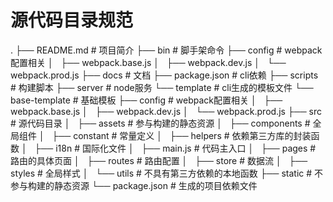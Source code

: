 
# 源代码目录规范

.
├── README.md # 项目简介
├── bin # 脚手架命令
├── config # webpack配置相关
│   ├── webpack.base.js
│   ├── webpack.dev.js
│   └── webpack.prod.js
├── docs # 文档
├── package.json # cli依赖
├── scripts # 构建脚本
├── server # node服务
└── template # cli生成的模板文件
    └── base-template # 基础模板
        ├── config # webpack配置相关
        │   ├── webpack.base.js
        │   ├── webpack.dev.js
        │   └── webpack.prod.js
        ├── src # 源代码目录
        │   ├── assets # 参与构建的静态资源
        │   ├── components # 全局组件
        │   ├── constant # 常量定义
        │   ├── helpers # 依赖第三方库的封装函数
        │   ├── i18n # 国际化文件
        │   ├── main.js # 代码主入口
        │   ├── pages # 路由的具体页面
        │   ├── routes # 路由配置
        │   ├── store # 数据流
        │   ├── styles # 全局样式
        │   └── utils # 不具有第三方依赖的本地函数
        ├── static # 不参与构建的静态资源
        └── package.json # 生成的项目依赖文件


